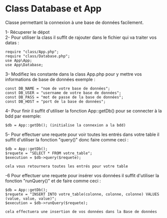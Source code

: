 # Class Database et App 

Classe permettant la connexion à une base de données facilement.

1- Récuperer le dépot  
2- Pour utiliser la class il suffit de rajouter dans le fichier qui va traiter vos datas :

    require "class/App.php";
    require "class/Database.php";
    use App\App;
    use App\Database;

3- Modifiez les constante dans la class App.php pour y mettre vos informations de base de données exemple :

    const DB_NAME = "nom de votre base de données";
    const DB_USER = "username de votre base de données";
    const DB_PASS = "mot de passe de la base de données";
    const DB_HOST = "port de la base de données";

4- Pour finir il suffit d'utiliser la fonction App::getDb() pour se connecter à la bdd par exemple:

    $db = App::getDb(); (initialise la connexion a la bdd)

5- Pour effectuer une requete pour voir toutes les entrés dans votre table il suffit d'utiliser la fonction "query()" donc faire comme ceci :

    $db = App::getDb();
    $requete = "SELECT * FROM votre_table";
    $execution = $db->query($requete);

    cela vous retournera toutes les entrés pour votre table

-6 Pour effectuer une requete pour insérer vos données il suffit d'utiliser la fonction "runQuery()" et de faire comme ceci :

    $db = App::getDb(); 
    $requete = "INSERT INTO votre_table(colonne, colonne, colonne) VALUES (value, value, value)";
    $execution = $db->runQuery($requete);

    cela effectuera une insertion de vos données dans la Base de données

